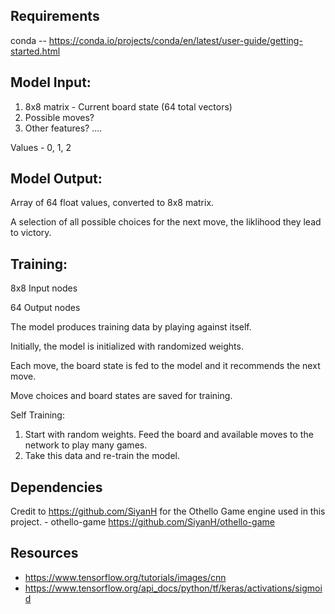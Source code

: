 ## Requirements

conda -- <https://conda.io/projects/conda/en/latest/user-guide/getting-started.html>

## Model Input: 

1. 8x8 matrix - Current board state (64 total vectors)
2. Possible moves? 
3. Other features? ....

Values - 0, 1, 2 


## Model Output:

Array of 64 float values, converted to 8x8 matrix.

A selection of all possible choices for the next move, the liklihood they lead to victory.


## Training: 

8x8 Input nodes

64 Output nodes

The model produces training data by playing against itself. 

Initially, the model is initialized with randomized weights. 

Each move, the board state is fed to the model and it recommends the next move. 

Move choices and board states are saved for training.


Self Training: 

1. Start with random weights. Feed the board and available moves to the network to play many games. 
2. Take this data and re-train the model. 


## Dependencies 

Credit to https://github.com/SiyanH for the Othello Game engine used in this project.
    - othello-game <https://github.com/SiyanH/othello-game>

## Resources

- <https://www.tensorflow.org/tutorials/images/cnn>
- <https://www.tensorflow.org/api_docs/python/tf/keras/activations/sigmoid>

